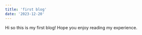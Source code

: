 ```yaml
---
title: 'first blog'
date: '2023-12-20'
---
```


Hi so this is my first blog! Hope you enjoy reading my experience. 